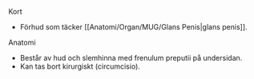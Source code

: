 Kort
- Förhud som täcker [[Anatomi/Organ/MUG/Glans Penis|glans penis]].

Anatomi
- Består av hud och slemhinna med frenulum preputii på undersidan.
- Kan tas bort kirurgiskt (circumcisio).
